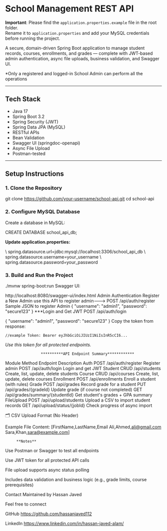 # School Management REST API

**Important**: Please find the `application.properties.example` file in the root folder.  
	       Rename it to `application.properties` and add your MySQL credentials before running the project.

A secure, domain-driven Spring Boot application to manage student records, courses, enrollments, and grades — complete with JWT-based admin authentication, async file uploads, business validation, and Swagger UI.

*Only a registered and logged-in School Admin can perform all the operations

---

##  Tech Stack

- Java 17
- Spring Boot 3.2
- Spring Security (JWT)
- Spring Data JPA (MySQL)
- RESTful APIs
- Bean Validation
- Swagger UI (springdoc-openapi)
- Async File Upload
- Postman-tested

---

## Setup Instructions

### 1. Clone the Repository

git clone https://github.com/your-username/school-api.git
cd school-api

### 2. Configure MySQL Database
Create a database in MySQL:

CREATE DATABASE school_api_db;

**Update application.properties:**

\\ spring.datasource.url=jdbc:mysql://localhost:3306/school_api_db
\\ spring.datasource.username=your_username
\\ spring.datasource.password=your_password

### 3. Build and Run the Project

./mvnw spring-boot:run
Swagger UI:

http://localhost:8080/swagger-ui/index.html
 Admin Authentication
 Register a New Admin
use this API to register admin--->  POST /api/auth/register
Sample JSON to register Admin
{
  "username": "admin1",
  "password": "secure123"
}
***Login and Get JWT
POST /api/auth/login

{
  "username": "admin1",
  "password": "secure123"
}
Copy the token from response:

    //example Token: Bearer eyJhbGciOiJIUzI1NiIsInR5cCI6...

*Use this token for all protected endpoints.*

					**********API Endpoint Summary************

Module	   	Method		Endpoint						Description
Auth		POST		/api/auth/register				Register admin
		POST		/api/auth/login					Login and get JWT
Student		CRUD		/api/students					Create, list, update, delete students
Course		CRUD		/api/courses					Create, list, update, delete courses
Enrollment	POST		/api/enrollments				Enroll a student (with rules)
Grade		POST		/api/grades					Record grade for a student
		PUT		/api/grades/{gradeId}				Update grade (if course not completed)
		GET		/api/grades/summary/{studentId}			Get student's grades + GPA summary
FileUpload	POST		/api/upload/students				Upload a CSV to import student records
		GET		/api/upload/status/{jobId}			Check progress of async import

🗂️ CSV Upload Format (No Header)

   Example File Content:
	[FirstName,LastName,Email
	 Ali,Ahmed,ali@gmail.com
	 Sara,Khan,sara@example.com]

		 **Notes**
Use Postman or Swagger to test all endpoints

Use JWT token for all protected API calls

File upload supports async status polling

Includes data validation and business logic (e.g., grade limits, course prerequisites)

 Contact
Maintained by Hassan Javed

Feel free to connect

GitHub
https://github.com/hassanjaved112

LinkedIn
https://www.linkedin.com/in/hassan-javed-alam/